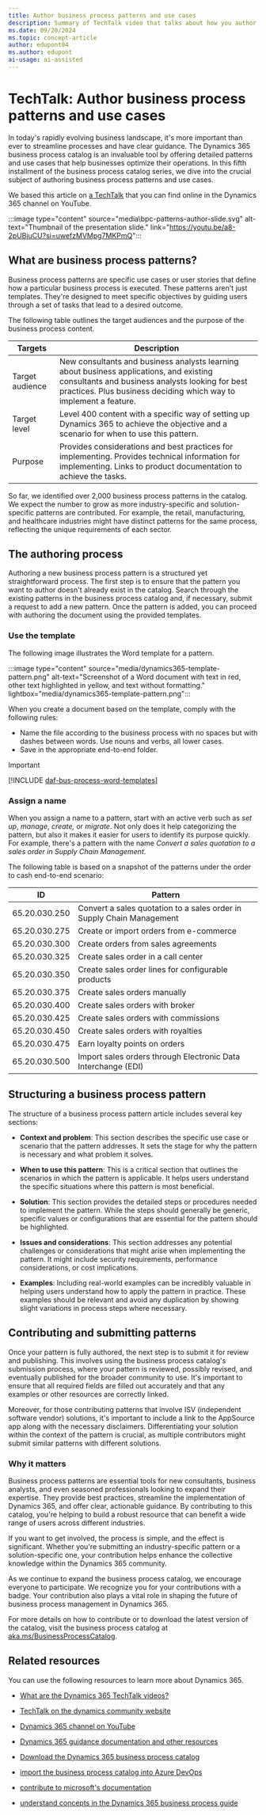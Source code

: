 ```yaml
---
title: Author business process patterns and use cases
description: Summary of TechTalk video that talks about how you author business process-related patterns based on the business process catalog for Dynamics 365 implementations.
ms.date: 09/20/2024
ms.topic: concept-article
author: edupont04
ms.author: edupont
ai-usage: ai-assisted
---
```


# TechTalk: Author business process patterns and use cases

In today's rapidly evolving business landscape, it's more important than ever to streamline processes and have clear guidance. The Dynamics 365 business process catalog is an invaluable tool by offering detailed patterns and use cases that help businesses optimize their operations. In this fifth installment of the business process catalog series, we dive into the crucial subject of authoring business process patterns and use cases.

We based this article on [a TechTalk](https://youtu.be/a8-2pUBjuCU?si=uwefzMVMpg7MKPmQ) that you can find online in the Dynamics 365 channel on YouTube.  

:::image type="content" source="media\bpc-patterns-author-slide.svg" alt-text="Thumbnail of the presentation slide." link="https://youtu.be/a8-2pUBjuCU?si=uwefzMVMpg7MKPmQ":::

## What are business process patterns?

Business process patterns are specific use cases or user stories that define how a particular business process is executed. These patterns aren't just templates. They're designed to meet specific objectives by guiding users through a set of tasks that lead to a desired outcome.

The following table outlines the target audiences and the purpose of the business process content.

|Targets|Description  |
|---------|---------|
|Target audience | New consultants and business analysts learning about business applications, and existing consultants and business analysts looking for best practices. Plus business deciding which way to implement a feature.|
|Target level| Level 400 content with a specific way of setting up Dynamics 365 to achieve the objective and a scenario for when to use this pattern. |
|Purpose |Provides considerations and best practices for implementing. Provides technical information for implementing. Links to product documentation to achieve the tasks. |

So far, we identified over 2,000 business process patterns in the catalog. We expect the number to grow as more industry-specific and solution-specific patterns are contributed. For example, the retail, manufacturing, and healthcare industries might have distinct patterns for the same process, reflecting the unique requirements of each sector.

## The authoring process

Authoring a new business process pattern is a structured yet straightforward process. The first step is to ensure that the pattern you want to author doesn't already exist in the catalog. Search through the existing patterns in the business process catalog and, if necessary, submit a request to add a new pattern. Once the pattern is added, you can proceed with authoring the document using the provided templates.

### Use the template

The following image illustrates the Word template for a pattern.

:::image type="content" source="media/dynamics365-template-pattern.png" alt-text="Screenshot of a Word document with text in red, other text highlighted in yellow, and text without formatting." lightbox="media/dynamics365-template-pattern.png":::

When you create a document based on the template, comply with the following rules:

- Name the file according to the business process with no spaces but with dashes between words. Use nouns and verbs, all lower cases.  
- Save in the appropriate end-to-end folder.

> [!IMPORTANT]
> [!INCLUDE [daf-bus-process-word-templates](~/../shared-content/shared/guidance-includes/daf-bus-process-word-templates.md)]

### Assign a name

When you assign a name to a pattern, start with an active verb such as *set up*, *manage*, *create,* or *migrate*. Not only does it help categorizing the pattern, but also it makes it easier for users to identify its purpose quickly. For example, there's a pattern with the name *Convert a sales quotation to a sales order in Supply Chain Management*.

The following table is based on a snapshot of the patterns under the order to cash end-to-end scenario:

| ID | Pattern |
|--|--|
| 65.20.030.250 | Convert a sales quotation to a sales order in Supply Chain Management |
| 65.20.030.275 | Create or import orders from e-commerce |
| 65.20.030.300 | Create orders from sales agreements |
| 65.20.030.325 | Create sales order in a call center |
| 65.20.030.350 | Create sales order lines for configurable products |
| 65.20.030.375 | Create sales orders manually |
| 65.20.030.400 | Create sales orders with broker |
| 65.20.030.425 | Create sales orders with commissions |
| 65.20.030.450 | Create sales orders with royalties |
| 65.20.030.475 | Earn loyalty points on orders |
| 65.20.030.500 | Import sales orders through Electronic Data Interchange (EDI) |

## Structuring a business process pattern

The structure of a business process pattern article includes several key sections:

- **Context and problem**: This section describes the specific use case or scenario that the pattern addresses. It sets the stage for why the pattern is necessary and what problem it solves.

- **When to use this pattern**: This is a critical section that outlines the scenarios in which the pattern is applicable. It helps users understand the specific situations where this pattern is most beneficial.

- **Solution**: This section provides the detailed steps or procedures needed to implement the pattern. While the steps should generally be generic, specific values or configurations that are essential for the pattern should be highlighted.

- **Issues and considerations**: This section addresses any potential challenges or considerations that might arise when implementing the pattern. It might include security requirements, performance considerations, or cost implications.

- **Examples**: Including real-world examples can be incredibly valuable in helping users understand how to apply the pattern in practice. These examples should be relevant and avoid any duplication by showing slight variations in process steps where necessary.

## Contributing and submitting patterns

Once your pattern is fully authored, the next step is to submit it for review and publishing. This involves using the business process catalog's submission process, where your pattern is reviewed, possibly revised, and eventually published for the broader community to use. It's important to ensure that all required fields are filled out accurately and that any examples or other resources are correctly linked.

Moreover, for those contributing patterns that involve ISV (independent software vendor) solutions, it's important to include a link to the AppSource app along with the necessary disclaimers. Differentiating your solution within the context of the pattern is crucial, as multiple contributors  might submit similar patterns with different solutions.

### Why it matters

Business process patterns are essential tools for new consultants, business analysts, and even seasoned professionals looking to expand their expertise. They provide best practices, streamline the implementation of Dynamics 365, and offer clear, actionable guidance. By contributing to this catalog, you're helping to build a robust resource that can benefit a wide range of users across different industries.

If you want to get involved, the process is simple, and the effect is significant. Whether you're submitting an industry-specific pattern or a solution-specific one, your contribution helps enhance the collective knowledge within the Dynamics 365 community.

As we continue to expand the business process catalog, we encourage everyone to participate. We recognize you for your contributions with a badge. Your contribution also plays a vital role in shaping the future of business process management in Dynamics 365.

For more details on how to contribute or to download the latest version of the catalog, visit the business process catalog at [aka.ms/BusinessProcessCatalog](https://aka.ms/BusinessProcessCatalog).

## Related resources

You can use the following resources to learn more about Dynamics 365.

- [What are the Dynamics 365 TechTalk videos?](../roles/techtalk-videos.md)

- [TechTalk on the dynamics community website](https://community.dynamics.com/videos/)

- [Dynamics 365 channel on YouTube](https://www.youtube.com/channel/UC5QxCcXhFFixs1nfmOpJlvQ)

- [Dynamics 365 guidance documentation and other resources](../index.yml)

- [Download the Dynamics 365 business process catalog](https://www.microsoft.com/en-us/download/details.aspx?id=105738)

- [import the business process catalog into Azure DevOps](../business-processes/about-import-catalog-devops.md)

- [contribute to microsoft's documentation](/dynamics365/get-started/contribute)

- [understand concepts in the Dynamics 365 business process guide](../business-processes/about-steps-navigation.md)
